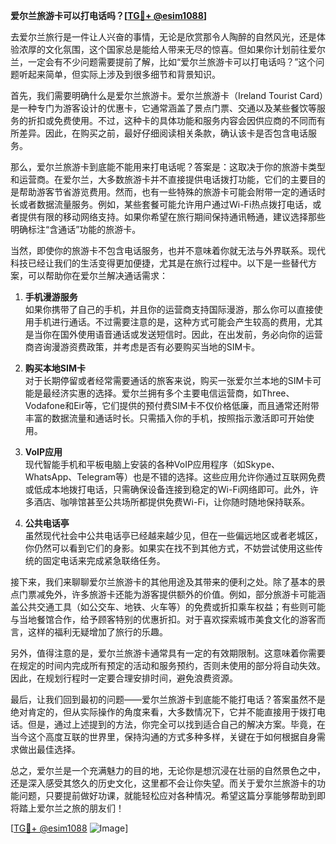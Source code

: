 **爱尔兰旅游卡可以打电话吗？[[TG💪+ @esim1088](https://t.me/s/esim1088)]**

去爱尔兰旅行是一件让人兴奋的事情，无论是欣赏那令人陶醉的自然风光，还是体验浓厚的文化氛围，这个国家总是能给人带来无尽的惊喜。但如果你计划前往爱尔兰，一定会有不少问题需要提前了解，比如“爱尔兰旅游卡可以打电话吗？”这个问题听起来简单，但实际上涉及到很多细节和背景知识。

首先，我们需要明确什么是爱尔兰旅游卡。爱尔兰旅游卡（Ireland Tourist Card）是一种专门为游客设计的优惠卡，它通常涵盖了景点门票、交通以及某些餐饮等服务的折扣或免费使用。不过，这种卡的具体功能和服务内容会因供应商的不同而有所差异。因此，在购买之前，最好仔细阅读相关条款，确认该卡是否包含电话服务。

那么，爱尔兰旅游卡到底能不能用来打电话呢？答案是：这取决于你的旅游卡类型和运营商。在爱尔兰，大多数旅游卡并不直接提供电话拨打功能，它们的主要目的是帮助游客节省游览费用。然而，也有一些特殊的旅游卡可能会附带一定的通话时长或者数据流量服务。例如，某些套餐可能允许用户通过Wi-Fi热点拨打电话，或者提供有限的移动网络支持。如果你希望在旅行期间保持通讯畅通，建议选择那些明确标注“含通话”功能的旅游卡。

当然，即使你的旅游卡不包含电话服务，也并不意味着你就无法与外界联系。现代科技已经让我们的生活变得更加便捷，尤其是在旅行过程中。以下是一些替代方案，可以帮助你在爱尔兰解决通话需求：

1. **手机漫游服务**  
   如果你携带了自己的手机，并且你的运营商支持国际漫游，那么你可以直接使用手机进行通话。不过需要注意的是，这种方式可能会产生较高的费用，尤其是当你在国外使用语音通话或发送短信时。因此，在出发前，务必向你的运营商咨询漫游资费政策，并考虑是否有必要购买当地的SIM卡。

2. **购买本地SIM卡**  
   对于长期停留或者经常需要通话的旅客来说，购买一张爱尔兰本地的SIM卡可能是最经济实惠的选择。爱尔兰拥有多个主要电信运营商，如Three、Vodafone和Eir等，它们提供的预付费SIM卡不仅价格低廉，而且通常还附带丰富的数据流量和通话时长。只需插入你的手机，按照指示激活即可开始使用。

3. **VoIP应用**  
   现代智能手机和平板电脑上安装的各种VoIP应用程序（如Skype、WhatsApp、Telegram等）也是不错的选择。这些应用允许你通过互联网免费或低成本地拨打电话，只需确保设备连接到稳定的Wi-Fi网络即可。此外，许多酒店、咖啡馆甚至公共场所都提供免费Wi-Fi，让你随时随地保持联系。

4. **公共电话亭**  
   虽然现代社会中公共电话亭已经越来越少见，但在一些偏远地区或者老城区，你仍然可以看到它们的身影。如果实在找不到其他方式，不妨尝试使用这些传统的固定电话来完成紧急联络任务。

接下来，我们来聊聊爱尔兰旅游卡的其他用途及其带来的便利之处。除了基本的景点门票减免外，许多旅游卡还能为游客提供额外的价值。例如，部分旅游卡可能涵盖公共交通工具（如公交车、地铁、火车等）的免费或折扣乘车权益；有些则可能与当地餐馆合作，给予顾客特别的优惠折扣。对于喜欢探索城市美食文化的游客而言，这样的福利无疑增加了旅行的乐趣。

另外，值得注意的是，爱尔兰旅游卡通常具有一定的有效期限制。这意味着你需要在规定的时间内完成所有预定的活动和服务预约，否则未使用的部分将自动失效。因此，在规划行程时一定要合理安排时间，避免浪费资源。

最后，让我们回到最初的问题——爱尔兰旅游卡到底能不能打电话？答案虽然不是绝对肯定的，但从实际操作的角度来看，大多数情况下，它并不能直接用于拨打电话。但是，通过上述提到的方法，你完全可以找到适合自己的解决方案。毕竟，在当今这个高度互联的世界里，保持沟通的方式多种多样，关键在于如何根据自身需求做出最佳选择。

总之，爱尔兰是一个充满魅力的目的地，无论你是想沉浸在壮丽的自然景色之中，还是深入感受其悠久的历史文化，这里都不会让你失望。而关于爱尔兰旅游卡的功能问题，只要提前做好功课，就能轻松应对各种情况。希望这篇分享能够帮助到即将踏上爱尔兰之旅的朋友们！

[[TG💪+ @esim1088](https://t.me/s/esim1088) ![Image](https://i.postimg.cc/4NQfJmqS/Snipaste-2025-05-13-00-14-12.png)]